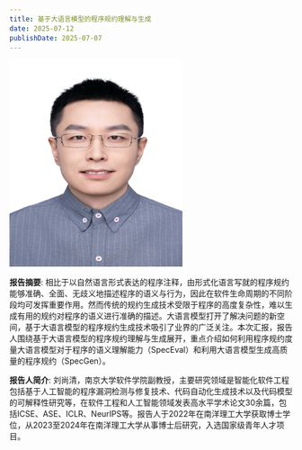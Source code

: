 ```yaml
---
title: 基于大语言模型的程序规约理解与生成
date: 2025-07-12
publishDate: 2025-07-07
---
```


![photo](photo.png)

**报告摘要**: 相比于以自然语言形式表达的程序注释，由形式化语言写就的程序规约能够准确、全面、无歧义地描述程序的语义与行为，因此在软件生命周期的不同阶段均可发挥重要作用。然而传统的规约生成技术受限于程序的高度复杂性，难以生成有用的规约对程序的语义进行准确的描述。大语言模型打开了解决问题的新空间，基于大语言模型的程序规约生成技术吸引了业界的广泛关注。本次汇报，报告人围绕基于大语言模型的程序规约理解与生成展开，重点介绍如何利用程序规约度量大语言模型对于程序的语义理解能力（SpecEval）和利用大语言模型生成高质量的程序规约（SpecGen）。

**报告人简介**: 刘尚清，南京大学软件学院副教授，主要研究领域是智能化软件工程包括基于人工智能的程序漏洞检测与修复技术、代码自动化生成技术以及代码模型的可解释性研究等，在软件工程和人工智能领域发表高水平学术论文30余篇，包括ICSE、ASE、ICLR、NeurIPS等。报告人于2022年在南洋理工大学获取博士学位，从2023至2024年在南洋理工大学从事博士后研究，入选国家级青年人才项目。

<!--more-->